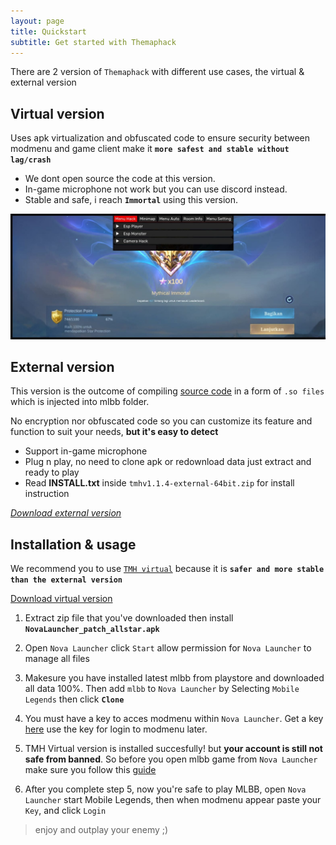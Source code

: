 ```yaml
---
layout: page
title: Quickstart
subtitle: Get started with Themaphack
---
```


There are 2 version of `Themaphack` with different use cases, the virtual & external version

## Virtual version

Uses apk virtualization and obfuscated code to ensure security between modmenu and game client make it **`more safest and stable without lag/crash`**

* We dont open source the code at this version.
* In-game microphone not work but you can use discord instead.
* Stable and safe, i reach **`Immortal`** using this version.

![screenshot](/assets/img/tmh_vip.jpg)


## External version

This version is the outcome of compiling [source code](https://github.com/anggorodhanumurti/themaphack) in a form of `.so files` which is injected into mlbb folder. 

No encryption nor obfuscated code so you can customize its feature and function to suit your needs, **but it's easy to detect**

* Support in-game microphone
* Plug n play, no need to clone apk or redownload data just extract and ready to play
* Read **INSTALL.txt** inside `tmhv1.1.4-external-64bit.zip` for install instruction
<div class="hero"><a href="https://github.com/anggorodhanumurti/themaphack/releases/download/v1.1.4-external-64bit/tmhv1.1.4-external-64bit.zip"><i class="bi bi-download"> Download external version</i></a></div>



## Installation & usage

We recommend you to use [`TMH virtual`](https://github.com/anggorodhanumurti/themaphack/releases/tag/v2.0-virtual(allstar-64bit)) because it is **`safer and more stable than the external version`**

<div class="hero"><a href="https://github.com/anggorodhanumurti/themaphack/releases/download/v2.0-virtual(allstar-64bit)/tmhv2.0_virtual_allstar_64bit.zip" class="btn btn-success"><i class="bi bi-download"></i> Download virtual version</a></div>

1. Extract zip file that you've downloaded then install **`NovaLauncher_patch_allstar.apk`**

2. Open `Nova Launcher` click `Start` allow permission for `Nova Launcher` to manage all files

3. Makesure you have installed latest mlbb from playstore and downloaded all data 100%. Then add `mlbb` to `Nova Launcher` by Selecting `Mobile Legends` then click **`Clone`**

4. You must have a key to acces modmenu within `Nova Launcher`. Get a key [here](https://vimeo.com/1095182829/b14412f5f5) use the key for login to modmenu later.

5. TMH Virtual version is installed succesfully! but **your account is still not safe from banned**. So before you open mlbb game from `Nova Launcher` make sure you follow this [guide](https://www.patreon.com/posts/guide-how-to-not-130259867?utm_medium=clipboard_copy&utm_source=copyLink&utm_campaign=postshare_creator&utm_content=join_link)

6. After you complete step 5, now you're safe to play MLBB, open `Nova Launcher` start Mobile Legends, then when modmenu appear paste your `Key`, and click `Login` 

> enjoy and outplay your enemy ;)